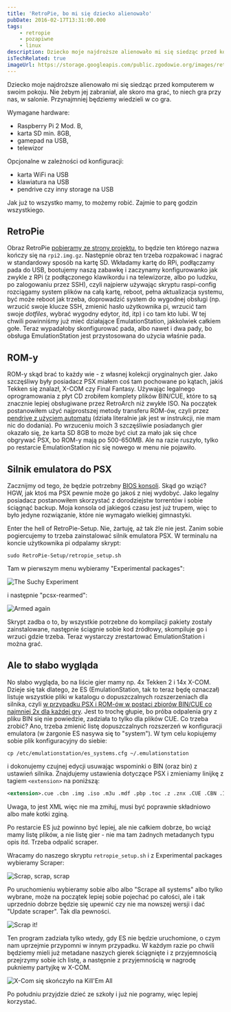 ```yaml
---
title: 'RetroPie, bo mi się dziecko alienowało'
pubDate: 2016-02-17T13:31:00.000
tags:
    - retropie
    - pozapiwne
    - linux
description: Dziecko moje najdroższe alienowało mi się siedząc przed komputerem w swoim pokoju. Teraz się alienuje w salonie.
isTechRelated: true
imageUrl: https://storage.googleapis.com/public.zgodowie.org/images/retropie-final.jpg
---
```


Dziecko moje najdroższe alienowało mi się siedząc przed komputerem w swoim pokoju. Nie żebym jej zabraniał, ale skoro ma grać, to niech gra przy nas, w salonie. Przynajmniej będziemy wiedzieli w co gra.

Wymagane hardware:

-   Raspberry Pi 2 Mod. B,
-   karta SD min. 8GB,
-   gamepad na USB,
-   telewizor

Opcjonalne w zależności od konfiguracji:

-   karta WiFi na USB
-   klawiatura na USB
-   pendrive czy inny storage na USB

Jak już to wszystko mamy, to możemy robić. Zajmie to parę godzin wszystkiego.

## RetroPie

Obraz RetroPie [pobieramy ze strony projektu](https://github.com/RetroPie/RetroPie-Setup/releases), to będzie ten którego nazwa kończy się na `rpi2.img.gz`. Następnie obraz ten trzeba rozpakować i nagrać w standardowy sposób na kartę SD. Wkładamy kartę do RPi, podłączamy pada do USB, bootujemy naszą zabawkę i zaczynamy konfigurowanko jak zwykle z RPi (z podłączonego klawikordu i na telewizorze, albo po ludzku, po zalogowaniu przez SSH), czyli najpierw używając skryptu raspi-config rozciągamy system plików na całą kartę, reboot, pełna aktualizacja systemu, być może reboot jak trzeba, doprowadzić system do wygodnej obsługi (np. wrzucić swoje klucze SSH, zmienić hasło użytkownika pi, wrzucić tam swoje _dotfiles_, wybrać wygodny edytor, itd, itp) i co tam kto lubi. W tej chwili powinniśmy już mieć działające EmulationStation, jakkolwiek całkiem gołe. Teraz wypadałoby skonfigurować pada, albo nawet i dwa pady, bo obsługa EmulationStation jest przystosowana do użycia właśnie pada.

## ROM-y

ROM-y skąd brać to każdy wie - z własnej kolekcji oryginalnych gier. Jako szczęśliwy były posiadacz PSX miałem coś tam pochowane po kątach, jakiś Tekken się znalazł, X-COM czy Final Fantasy. Używając legalnego oprogramowania z płyt CD zrobiłem komplety plików BIN/CUE, które to są znacznie lepiej obsługiwane przez RetroArch niż zwykłe ISO. Na początek postanowiłem użyć najprostszej metody transferu ROM-ów, czyli przez [pendrive z użyciem automatu](https://github.com/RetroPie/RetroPie-Setup/wiki/Transferring-Roms#usb) (działa literalnie jak jest w instrukcji, nie mam nic do dodania). Po wrzuceniu moich 3 szczęśliwie posiadanych gier okazało się, że karta SD 8GB to może być ciut za mało jak się chce obgrywać PSX, bo ROM-y mają po 500-650MB. Ale na razie ruszyło, tylko po restarcie EmulationStation nic się nowego w menu nie pojawiło.

## Silnik emulatora do PSX

Zacznijmy od tego, że będzie potrzebny [BIOS konsoli](https://github.com/RetroPie/RetroPie-Setup/wiki/Playstation-1#bios). Skąd go wziąć? HGW, jak ktoś ma PSX pewnie może go jakoś z niej wydobyć. Jako legalny posiadacz postanowiłem skorzystać z dorodziejstw torrentów i sobie ściągnąć backup. Moja konsola od jakiegoś czasu jest już trupem, więc to było jedyne rozwiązanie, które nie wymagało wielkiej gimnastyki.

Enter the hell of RetroPie-Setup. Nie, żartuję, aż tak źle nie jest. Zanim sobie pogiercujemy to trzeba zainstalować silnik emulatora PSX. W terminalu na koncie użytkownika pi odpalamy skrypt:

```shell
sudo RetroPie-Setup/retropie_setup.sh
```

Tam w pierwszym menu wybieramy "Experimental packages":

![The Suchy Experiment](https://storage.googleapis.com/public.zgodowie.org/images/retropie-1.png 'PSX, krok 1')

i następnie "pcsx-rearmed":

![Armed again](https://storage.googleapis.com/public.zgodowie.org/images/retropie-2.png 'PSX, krok 2')

Skrypt zadba o to, by wszystkie potrzebne do kompilacji pakiety zostały zainstalowane, następnie ściągnie sobie kod źródłowy, skompiluje go i wrzuci gdzie trzeba. Teraz wystarczy zrestartować EmulationStation i można grać.

## Ale to słabo wygląda

No słabo wygląda, bo na liście gier mamy np. 4x Tekken 2 i 14x X-COM. Dzieje się tak dlatego, że ES (EmulationStation, tak to teraz będę oznaczał) listuje wszystkie pliki w katalogu o dopuszczalnych rozszerzeniach dla silnika, czyli [w przypadku PSX i ROM-ów w postaci zbiorów BIN/CUE co najmniej 2x dla każdej gry](https://github.com/RetroPie/RetroPie-Setup/wiki/Playstation-1). Jest to trochę głupie, bo próba odpalenia gry z pliku BIN się nie powiedzie, zadziała to tylko dla plików CUE. Co trzeba zrobić? Ano, trzeba zmienić listę dopuszczalnych rozszerzeń w konfiguracji emulatora (w żargonie ES nasywa się to "system"). W tym celu kopiujemy sobie plik konfiguracyjny do siebie:

```shell
cp /etc/emulationstation/es_systems.cfg ~/.emulationstation
```

i dokonujemy czujnej edycji usuwając wspominki o BIN (oraz bin) z ustawień silnika. Znajdujemy ustawienia dotyczące PSX i zmieniamy linijkę z tagiem `<extension>` na poniższą:

```xml
<extension>.cue .cbn .img .iso .m3u .mdf .pbp .toc .z .znx .CUE .CBN .IMG .ISO .M3U .MDF .PBP .TOC .Z .ZNX</extension>
```

Uwaga, to jest XML więc nie ma zmiłuj, musi być poprawnie składniowo albo małe kotki zginą.

Po restarcie ES już powinno być lepiej, ale nie całkiem dobrze, bo wciąż mamy listę plików, a nie listę gier - nie ma tam żadnych metadanych typu opis itd. Trzeba odpalić scraper.

Wracamy do naszego skryptu `retropie_setup.sh` i z Experimental packages wybieramy Scraper:

![Scrap, scrap, scrap](https://storage.googleapis.com/public.zgodowie.org/images/retropie-3.png 'Skrobaczka, krok 1')

Po uruchomieniu wybieramy sobie albo albo "Scrape all systems" albo tylko wybrane, może na początek lepiej sobie pojechać po całości, ale i tak uprzednio dobrze będzie się upewnić czy nie ma nowszej wersji i dać "Update scraper". Tak dla pewności.

![Scrap it!](https://storage.googleapis.com/public.zgodowie.org/images/retropie-4.png 'Skrobaczka, krok 2')

Ten program zadziała tylko wtedy, gdy ES nie będzie uruchomione, o czym nam uprzejmie przypomni w innym przypadku. W każdym razie po chwili będziemy mieli już metadane naszych gierek ściągnięte i z przyjemnością przejrzymy sobie ich listę, a następnie z przyjemnością w nagrodę pukniemy partyjkę w X-COM.

![X-Com się skończyło na Kill'Em All](https://storage.googleapis.com/public.zgodowie.org/images/retropie-final.jpg 'Jakiś X-Com, ale na PSX nie było innego')

Po południu przyjdzie dzieć ze szkoły i już nie pogramy, więc lepiej korzystać.
